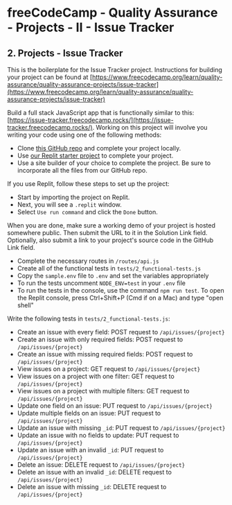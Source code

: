 # freeCodeCamp - Quality Assurance - Projects - II - Issue Tracker


## 2. Projects - Issue Tracker

This is the boilerplate for the Issue Tracker project. Instructions for building your project can be found at [https://www.freecodecamp.org/learn/quality-assurance/quality-assurance-projects/issue-tracker](https://www.freecodecamp.org/learn/quality-assurance/quality-assurance-projects/issue-tracker)

Build a full stack JavaScript app that is functionally similar to this: [https://issue-tracker.freecodecamp.rocks/](https://issue-tracker.freecodecamp.rocks/). Working on this project will involve you writing your code using one of the following methods:

  *  Clone [this GitHub repo](https://github.com/freeCodeCamp/boilerplate-project-issuetracker) and complete your project locally.
  *  Use [our Replit starter project](https://replit.com/github/freeCodeCamp/boilerplate-project-issuetracker) to complete your project.
  *  Use a site builder of your choice to complete the project. Be sure to incorporate all the files from our GitHub repo.

If you use Replit, follow these steps to set up the project:

  *  Start by importing the project on Replit.
  *  Next, you will see a `.replit` window.
  *  Select `Use run command` and click the `Done` button.

When you are done, make sure a working demo of your project is hosted somewhere public. Then submit the URL to it in the Solution Link field. Optionally, also submit a link to your project's source code in the GitHub Link field.

  *  Complete the necessary routes in `/routes/api.js`
  *  Create all of the functional tests in `tests/2_functional-tests.js`
  *  Copy the `sample.env` file to `.env` and set the variables appropriately
  *  To run the tests uncomment `NODE_ENV=test` in your `.env` file
  *  To run the tests in the console, use the command `npm run test`. To open the Replit console, press Ctrl+Shift+P (Cmd if on a Mac) and type "open shell"

Write the following tests in `tests/2_functional-tests.js`:

  *  Create an issue with every field: POST request to `/api/issues/{project}`
  *  Create an issue with only required fields: POST request to `/api/issues/{project}`
  *  Create an issue with missing required fields: POST request to `/api/issues/{project}`
  *  View issues on a project: GET request to `/api/issues/{project}`
  *  View issues on a project with one filter: GET request to `/api/issues/{project}`
  *  View issues on a project with multiple filters: GET request to `/api/issues/{project}`
  *  Update one field on an issue: PUT request to `/api/issues/{project}`
  *  Update multiple fields on an issue: PUT request to `/api/issues/{project}`
  *  Update an issue with missing `_id`: PUT request to `/api/issues/{project}`
  *  Update an issue with no fields to update: PUT request to `/api/issues/{project}`
  *  Update an issue with an invalid `_id`: PUT request to `/api/issues/{project}`
  *  Delete an issue: DELETE request to `/api/issues/{project}`
  *  Delete an issue with an invalid `_id`: DELETE request to `/api/issues/{project}`
  *  Delete an issue with missing `_id`: DELETE request to `/api/issues/{project}`

